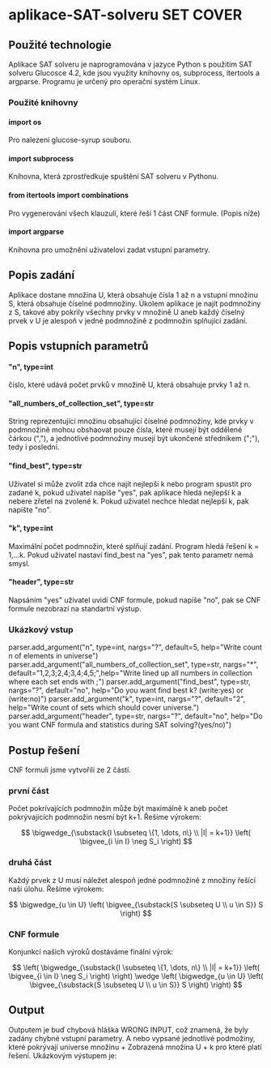 # aplikace-SAT-solveru SET COVER

## Použité technologie
 Aplikace SAT solveru je naprogramována v jazyce Python s použitím SAT solveru Glucosce 4.2, kde jsou využity knihovny os, subprocess, itertools a argparse. Programu je určený pro operační systém Linux.

 ### Použité knihovny
 #### import os
 Pro nalezení glucose-syrup souboru.
 
 #### import subprocess
 Knihovna, která zprostředkuje spuštění SAT solveru v Pythonu.
 
 #### from itertools import combinations
 Pro vygenerování všech klauzulí, které řeší 1 část CNF formule. (Popis níže)
 
 #### import argparse
 Knihovna pro umožnění uživatelovi zadat vstupní parametry.
 
 ## Popis zadání
 Aplikace dostane množina U, která obsahuje čísla 1 až n a vstupní množinu S, která obsahuje číselné podmnožiny. Úkolem aplikace je najít podmnožiny z S, takové aby pokrily všechny prvky v množině U aneb každý číselný prvek v U
 je alespoň v jedné podmnožině z podmnožin splňující zadání.

 ## Popis vstupních parametrů
 #### "n", type=int
 číslo, které udává počet prvků v množině U, která obsahuje prvky 1 až n.
 
 #### "all_numbers_of_collection_set", type=str
 String reprezentující množinu obsahující číselné podmnožiny, kde prvky v podmnožině mohou obshaovat pouze čísla, které musejí být oddělené čárkou (","), a jednotlivé podmnožiny musejí být ukončené středníkem (";"), tedy i poslední.
 
 #### "find_best", type=str
 Uživatel si může zvolit zda chce najít nejlepší k nebo program spustit pro zadané k, pokud uživatel napíše "yes", pak aplikace hledá nejlepší k a nebere zřetel na zvolené k. Pokud uživatel nechce hledat nejlepší k, pak napište "no".

 #### "k", type=int
 Maximální počet podmnožin, které splňují zadání. Program hledá řešení k = 1,...k. Pokud uživatel nastaví find_best na "yes", pak tento parametr nemá smysl.
  
 #### "header", type=str
 Napsáním "yes" uživatel uvidí CNF formule, pokud napíše "no", pak se CNF formule nezobrazí na standartní výstup.

### Ukázkový vstup
  parser.add_argument("n", type=int, nargs="?", default=5, help="Write count n of elements in universe")
  parser.add_argument("all_numbers_of_collection_set", type=str, nargs="*", default="1,2,3;2,4;3,4;4,5;",help="Write lined up all numbers in collection where each set ends with ;")
  parser.add_argument("find_best", type=str, nargs="?", default="no", help="Do you want find best k? (write:yes) or (write:no)")
  parser.add_argument("k", type=int, nargs="?", default="2", help="Write count of sets which should cover universe.")
  parser.add_argument("header", type=str, nargs="?", default="no", help="Do you want CNF formula and statistics during SAT solving?(yes/no)")

## Postup řešení
CNF formuli jsme vytvořili ze 2 částí.

### první část
Počet pokrívajících podmnožin může být maximálně k aneb počet pokrývajících podmnožin nesmí být k+1. Řešíme výrokem:

$$
\bigwedge_{\substack{I \subseteq \{1, \dots, n\} \\ |I| = k+1}} \left( \bigvee_{i \in I} \neg S_i \right)
$$

### druhá část
Každý prvek z U musí náležet alespoň jedné podmnožině  z množiny řešící naší úlohu. Řešíme výrokem:

$$
\bigwedge_{u \in U} \left( \bigvee_{\substack{S \subseteq U \\ u \in S}} S \right)
$$

### CNF formule
Konjunkcí našich výroků dostáváme finální výrok:

$$
\left( \bigwedge_{\substack{I \subseteq \{1, \dots, n\} \\ |I| = k+1}} \left( \bigvee_{i \in I} \neg S_i \right) \right) \wedge \left( \bigwedge_{u \in U} \left( \bigvee_{\substack{S \subseteq U \\ u \in S}} S \right) \right)
$$


## Output

Outputem je buď chybová hláška WRONG INPUT, což znamená, že byly zadány chybné vstupní parametry. A nebo vypsané jednotlivé podmožiny, které pokrývají universe množinu + Zobrazená množina U + k pro které platí řešení. Ukázkovým výstupem
je:




                                          
